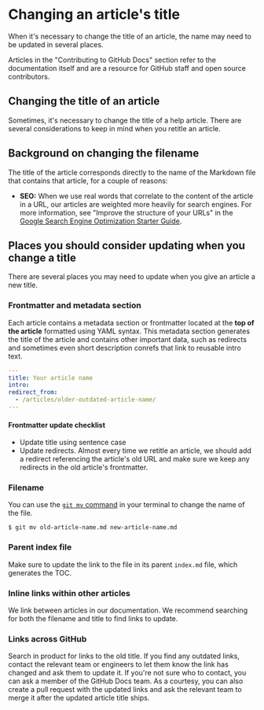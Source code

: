 # Changing an article's title

When it's necessary to change the title of an article, the name may need to be updated in several places.

Articles in the "Contributing to GitHub Docs" section refer to the documentation itself and are a resource for GitHub staff and open source contributors.

## Changing the title of an article

Sometimes, it's necessary to change the title of a help article. There are several considerations to keep in mind when you retitle an article.

## Background on changing the filename

The title of the article corresponds directly to the name of the Markdown file that contains that article, for a couple of reasons:

- **SEO:** When we use real words that correlate to the content of the article in a URL, our articles are weighted more heavily for search engines. For more information, see "Improve the structure of your URLs" in the [Google Search Engine Optimization Starter Guide](http://static.googleusercontent.com/media/www.google.com/en//webmasters/docs/search-engine-optimization-starter-guide.pdf).

## Places you should consider updating when you change a title

There are several places you may need to update when you give an article a new title.

### Frontmatter and metadata section

Each article contains a metadata section or frontmatter located at the **top of the article** formatted using YAML syntax. This metadata section generates the title of the article and contains other important data, such as redirects and sometimes even short description conrefs that link to reusable intro text.

```yaml
---
title: Your article name
intro:
redirect_from:
  - /articles/older-outdated-article-name/
---
```

#### Frontmatter update checklist

- Update title using sentence case
- Update redirects. Almost every time we retitle an article, we should add a redirect referencing the article's old URL and make sure we keep any redirects in the old article's frontmatter.

### Filename

You can use the [`git mv` command](https://git-scm.com/docs/git-mv) in your terminal to change the name of the file.

`$ git mv old-article-name.md new-article-name.md`

### Parent index file

Make sure to update the link to the file in its parent `index.md` file, which generates the TOC.

### Inline links within other articles

We link between articles in our documentation. We recommend searching for both the filename and title to find links to update.

### Links across GitHub

Search in product for links to the old title. If you find any outdated links, contact the relevant team or engineers to let them know the link has changed and ask them to update it. If you're not sure who to contact, you can ask a member of the GitHub Docs team. As a courtesy, you can also create a pull request with the updated links and ask the relevant team to merge it after the updated article title ships.
